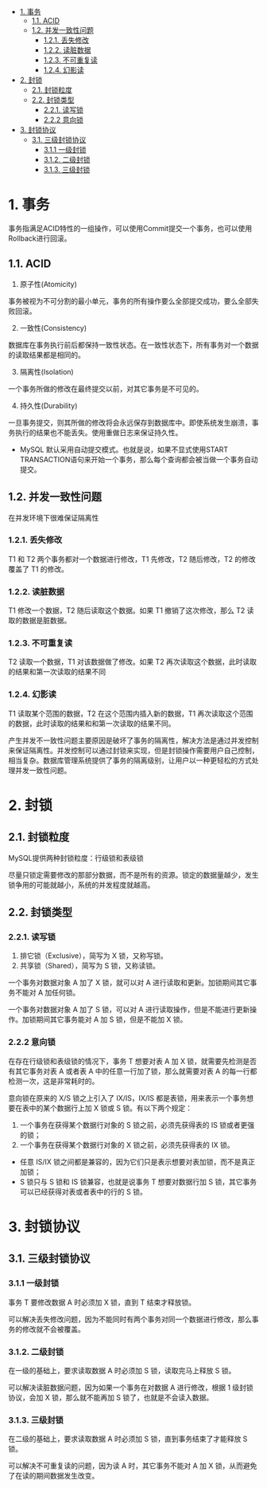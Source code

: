 <!-- TOC -->

- [1. 事务](#1-事务)
    - [1.1. ACID](#11-acid)
    - [1.2. 并发一致性问题](#12-并发一致性问题)
        - [1.2.1. 丢失修改](#121-丢失修改)
        - [1.2.2. 读脏数据](#122-读脏数据)
        - [1.2.3. 不可重复读](#123-不可重复读)
        - [1.2.4. 幻影读](#124-幻影读)
- [2. 封锁](#2-封锁)
    - [2.1. 封锁粒度](#21-封锁粒度)
    - [2.2. 封锁类型](#22-封锁类型)
        - [2.2.1. 读写锁](#221-读写锁)
        - [2.2.2 意向锁](#222-意向锁)
- [3. 封锁协议](#3-封锁协议)
    - [3.1. 三级封锁协议](#31-三级封锁协议)
        - [3.1.1 一级封锁](#311-一级封锁)
        - [3.1.2. 二级封锁](#312-二级封锁)
        - [3.1.3. 三级封锁](#313-三级封锁)

<!-- /TOC -->

# 1. 事务

事务指满足ACID特性的一组操作，可以使用Commit提交一个事务，也可以使用Rollback进行回滚。

## 1.1. ACID

1. 原子性(Atomicity)

事务被视为不可分割的最小单元，事务的所有操作要么全部提交成功，要么全部失败回滚。

2. 一致性(Consistency)

 数据库在事务执行前后都保持一致性状态。在一致性状态下，所有事务对一个数据的读取结果都是相同的。  

3. 隔离性(Isolation)

一个事务所做的修改在最终提交以前，对其它事务是不可见的。

4. 持久性(Durability)

一旦事务提交，则其所做的修改将会永远保存到数据库中。即使系统发生崩溃，事务执行的结果也不能丢失。使用重做日志来保证持久性。

* MySQL 默认采用自动提交模式。也就是说，如果不显式使用START TRANSACTION语句来开始一个事务，那么每个查询都会被当做一个事务自动提交。

## 1.2. 并发一致性问题

在并发环境下很难保证隔离性

### 1.2.1. 丢失修改

T1 和 T2 两个事务都对一个数据进行修改，T1 先修改，T2 随后修改，T2 的修改覆盖了 T1 的修改。

### 1.2.2. 读脏数据

T1 修改一个数据，T2 随后读取这个数据。如果 T1 撤销了这次修改，那么 T2 读取的数据是脏数据。

### 1.2.3. 不可重复读

T2 读取一个数据，T1 对该数据做了修改。如果 T2 再次读取这个数据，此时读取的结果和第一次读取的结果不同

### 1.2.4. 幻影读

T1 读取某个范围的数据，T2 在这个范围内插入新的数据，T1 再次读取这个范围的数据，此时读取的结果和和第一次读取的结果不同。

产生并发不一致性问题主要原因是破坏了事务的隔离性，解决方法是通过并发控制来保证隔离性。并发控制可以通过封锁来实现，但是封锁操作需要用户自己控制，相当复杂。数据库管理系统提供了事务的隔离级别，让用户以一种更轻松的方式处理并发一致性问题。

# 2. 封锁

## 2.1. 封锁粒度

MySQL提供两种封锁粒度：行级锁和表级锁

尽量只锁定需要修改的那部分数据，而不是所有的资源。锁定的数据量越少，发生锁争用的可能就越小，系统的并发程度就越高。

## 2.2. 封锁类型

### 2.2.1. 读写锁

1. 排它锁（Exclusive），简写为 X 锁，又称写锁。
2. 共享锁（Shared），简写为 S 锁，又称读锁。

一个事务对数据对象 A 加了 X 锁，就可以对 A 进行读取和更新。加锁期间其它事务不能对 A 加任何锁。

一个事务对数据对象 A 加了 S 锁，可以对 A 进行读取操作，但是不能进行更新操作。加锁期间其它事务能对 A 加 S 锁，但是不能加 X 锁。

### 2.2.2 意向锁

在存在行级锁和表级锁的情况下，事务 T 想要对表 A 加 X 锁，就需要先检测是否有其它事务对表 A 或者表 A 中的任意一行加了锁，那么就需要对表 A 的每一行都检测一次，这是非常耗时的。

意向锁在原来的 X/S 锁之上引入了 IX/IS，IX/IS 都是表锁，用来表示一个事务想要在表中的某个数据行上加 X 锁或 S 锁。有以下两个规定：

1. 一个事务在获得某个数据行对象的 S 锁之前，必须先获得表的 IS 锁或者更强的锁；
2. 一个事务在获得某个数据行对象的 X 锁之前，必须先获得表的 IX 锁。

* 任意 IS/IX 锁之间都是兼容的，因为它们只是表示想要对表加锁，而不是真正加锁；
* S 锁只与 S 锁和 IS 锁兼容，也就是说事务 T 想要对数据行加 S 锁，其它事务可以已经获得对表或者表中的行的 S 锁。

# 3. 封锁协议

## 3.1. 三级封锁协议

### 3.1.1 一级封锁

事务 T 要修改数据 A 时必须加 X 锁，直到 T 结束才释放锁。

可以解决丢失修改问题，因为不能同时有两个事务对同一个数据进行修改，那么事务的修改就不会被覆盖。

### 3.1.2. 二级封锁

在一级的基础上，要求读取数据 A 时必须加 S 锁，读取完马上释放 S 锁。

可以解决读脏数据问题，因为如果一个事务在对数据 A 进行修改，根据 1 级封锁协议，会加 X 锁，那么就不能再加 S 锁了，也就是不会读入数据。

### 3.1.3. 三级封锁

在二级的基础上，要求读取数据 A 时必须加 S 锁，直到事务结束了才能释放 S 锁。

可以解决不可重复读的问题，因为读 A 时，其它事务不能对 A 加 X 锁，从而避免了在读的期间数据发生改变。


